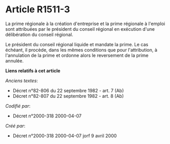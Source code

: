 # Article R1511-3

La prime régionale à la création d'entreprise et la prime régionale à l'emploi sont attribuées par le président du conseil
régional en exécution d'une délibération du conseil régional.

Le président du conseil régional liquide et mandate la prime. Le cas échéant, il procède, dans les mêmes conditions que pour
l'attribution, à l'annulation de la prime et ordonne alors le reversement de la prime annulée.

**Liens relatifs à cet article**

_Anciens textes_:

  - Décret n°82-806 du 22 septembre 1982 - art. 7 (Ab)
  - Décret n°82-807 du 22 septembre 1982 - art. 8 (Ab)

_Codifié par_:

  - Décret n°2000-318 2000-04-07

_Créé par_:

  - Décret n°2000-318 2000-04-07 jorf 9 avril 2000
